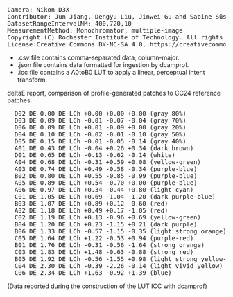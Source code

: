 <pre>
Camera: Nikon D3X
Contributor: Jun Jiang, Dengyu Liu, Jinwei Gu and Sabine Süsstrunk, http://www.gujinwei.org/research/camspec/db.html
DatasetRangeIntervalNM: 400,720,10
MeasurementMethod: Monochromator, multiple-image
Copyright:(C) Rochester Institute of Technology. All rights reserved.
License:Creative Commons BY-NC-SA 4.0, https://creativecommons.org/licenses/by-nc-sa/4.0/legalcode
</pre>

- .csv file contains comma-separated data, column-major.
- .json file contains data formatted for ingestion by dcamprof.
- .icc file contains a A0toB0 LUT to apply a linear, perceptual intent transform.

deltaE report, comparison of profile-generated patches to CC24 reference patches:
<pre>
  D02 DE 0.00 DE LCh +0.00 +0.00 +0.00 (gray 80%)
  D03 DE 0.09 DE LCh -0.01 -0.07 -0.04 (gray 70%)
  D06 DE 0.09 DE LCh +0.01 -0.09 +0.00 (gray 20%)
  D04 DE 0.10 DE LCh -0.02 -0.01 -0.10 (gray 50%)
  D05 DE 0.15 DE LCh -0.01 -0.05 -0.14 (gray 40%)
  A01 DE 0.43 DE LCh -0.04 +0.26 +0.34 (dark brown)
  D01 DE 0.65 DE LCh -0.13 -0.62 -0.14 (white)
  A04 DE 0.68 DE LCh -0.31 +0.59 +0.08 (yellow-green)
  A03 DE 0.74 DE LCh +0.49 -0.58 -0.34 (purple-blue)
  B02 DE 0.80 DE LCh +0.55 -0.85 -0.99 (purple-blue)
  A05 DE 0.89 DE LCh +0.54 -0.70 +0.00 (purple-blue)
  A06 DE 0.97 DE LCh +0.34 -0.44 +0.80 (light cyan)
  C01 DE 1.05 DE LCh +0.69 -1.04 -1.20 (dark purple-blue)
  B03 DE 1.07 DE LCh +0.89 +0.12 -0.60 (red)
  A02 DE 1.18 DE LCh +0.49 +0.17 -1.05 (red)
  C02 DE 1.19 DE LCh +0.13 -0.96 +0.69 (yellow-green)
  B04 DE 1.20 DE LCh +0.23 -1.15 +0.21 (dark purple)
  B06 DE 1.33 DE LCh -0.57 -1.15 -0.35 (light strong orange)
  C05 DE 1.64 DE LCh +1.22 -0.53 +0.94 (purple-red)
  B01 DE 1.76 DE LCh -0.31 -0.56 -1.64 (strong orange)
  C03 DE 1.83 DE LCh +1.48 -0.63 -0.88 (strong red)
  B05 DE 1.92 DE LCh -0.56 -1.55 +0.98 (light strong yellow-green)
  C04 DE 2.30 DE LCh -0.39 -2.26 -0.14 (light vivid yellow)
  C06 DE 2.34 DE LCh +1.63 -0.92 +1.39 (blue)
</pre>

(Data reported during the construction of the LUT ICC with dcamprof)
